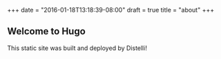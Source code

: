 +++
date = "2016-01-18T13:18:39-08:00"
draft = true
title = "about"
+++

## Welcome to Hugo

This static site was built and deployed by Distelli!